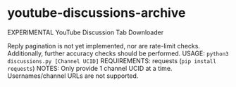 # youtube-discussions-archive
EXPERIMENTAL YouTube Discussion Tab Downloader

Reply pagination is not yet implemented, nor are rate-limit checks. Additionally, further accuracy checks should be performed.
USAGE: `python3 discussions.py [Channel UCID]`
REQUIREMENTS: requests (`pip install requests`)
NOTES: Only provide 1 channel UCID at a time. Usernames/channel URLs are not supported.
